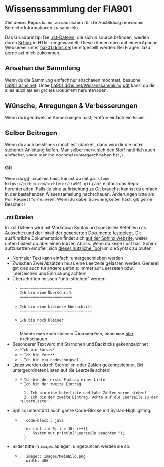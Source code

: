 # Wissenssammlung der FIA901
Ziel dieses Repos ist es, zu sämtlichen für die Ausbildung relevanten Bereiche Informationen zu sammeln.

Das Grundprinzip: Die [.rst-Dateien](https://de.wikipedia.org/wiki/ReStructuredText), die sich in source befinden, werden durch [Sphinx](https://www.sphinx-doc.org/) in HTML umgewandelt. Diese können dann mit einem Apache Webserver unter [fia901.ddns.net](http://fia901.ddns.net/) bereitgestellt werden. Bei Fragen dazu gerne auf mich zukommen.

## Ansehen der Sammlung
Wenn du die Sammlung einfach nur anschauen möchtest, besuche [fia901.ddns.net](http://fia901.ddns.net/). Unter [fia901.ddns.net/Wissenssammlung.pdf](http://fia901.ddns.net/Wissenssammlung.pdf) kanst du dir alles auch als ein großes Dokument herunterladen.

## Wünsche, Anregungen & Verbesserungen
Wenn du irgendwelche Anmerkungen hast, eröffne einfach ein Issue!

## Selber Beitragen
Wenn du auch beisteuern möchtest (danke!), dann wird dir die unten stehende Anleitung helfen. Man selber merkt sich den Stoff natürlich auch einfacher, wenn man ihn nochmal runtergeschrieben hat ;)

### Git
Wenn du [git](https://git-scm.com/downloads) installiert hast, kannst du mit ``git clone https://github.com/pichlerer/fia901.git`` ganz einfach das Repo herunterladen.
Falls du eine auffrischung zu Git brauchst kannst du einfach in der bestehenden Wissensammlung nachschauen.
Änderungen bitte als Pull Request formulieren. Wenn du dabei Schwierigkeiten hast, gib gerne Bescheid!

### .rst Dateien
In .rst Dateien wird mit Markdown Syntax und speziellen Befehlen das Aussehen und der Inhalt der generierten Dokumente festgelegt. Die ausführliche Dokumentation findet sich [auf der Sphinx Website](https://www.sphinx-doc.org/en/master/usage/restructuredtext/basics.html), weiter unten findest du aber einen kurzen Abriss. Wenn du keine Lust hast Sphinx aufzusetzen empfielt sich [dieses nützliche Tool](https://livesphinx.herokuapp.com/) um die Syntax zu prüfen.

- Normaler Text kann einfach runtergeschrieben werden
- Zwischen Zwei Absätzen muss eine Leerzeile gelassen werden. Generell gilt dies auch für andere Befehle: Immer auf Leerzeilen bzw. Leerzeichen und Einrückung achten!
- Überschriften müssen "unterstrichen" werden
  - ```
    ========================
    Ich bin eine Überschrift
    ========================
    ```
  - ```
    Ich bin eine kleinere Überschrift
    =================================
    ```
  - ```
    Ich bin noch kleiner
    --------------------
    ```
    Möchte man noch kleinere Überschriften, kann man [hier](https://docutils.sourceforge.io/docs/ref/rst/restructuredtext.html#sections) nachschauen
- Besonderer Text wird mit Sternchen und Backticks gekennzeichnet
  - ``*Ich bin kursiv*``
  - ``**Ich bin fett**``
  - ``` ``Ich bin ein codeschnipsel`` ```
- Listen werden durch Sternchen oder Zahlen gekennzeichnet. Bei untergeordneten Listen auf die Leerzeile achten!
  - ```
    * Ich bin der erste Eintrag einer Liste
    * Ich bin der zweite Eintrag

      1. Ich bin eine Unterliste und habe Zahlen vorne stehen!
      2. Ich bin der zweite Eintrag. Achte auf die Leerzeile zu der "Elternliste"!
    ```
- Sphinx unterstützt auch ganze Code-Blöcke mit Syntax-Highlighting.
  - ```
    .. code-block:: java
    
      for (int i = 0; i > 10; i++){
          System.out.println("Leerzeile beachten!");
      }
    ```
- Bilder bitte in ``images`` ablegen. Eingebunden werden sie so:
  - ```
    .. image:: images/MeinBild.png
      :width: 400
    ```
